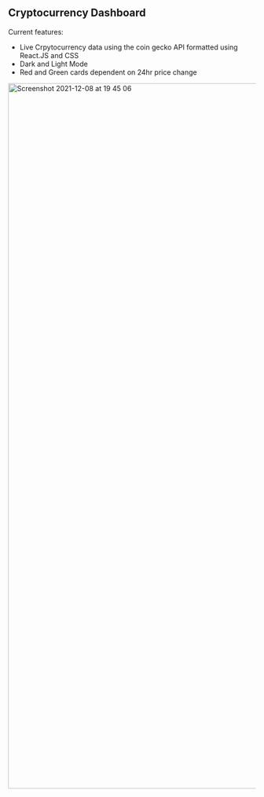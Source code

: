## Cryptocurrency Dashboard

Current features: 
- Live Crpytocurrency data using the coin gecko API formatted using React.JS and CSS 
- Dark and Light Mode 
- Red and Green cards dependent on 24hr price change

<img width="1436" alt="Screenshot 2021-12-08 at 19 45 06" src="https://user-images.githubusercontent.com/68692361/145273848-1931b055-1d72-4e05-9729-5c20fa6fdb3c.png">
